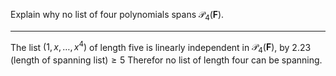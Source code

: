 Explain why no list of four polynomials spans $\mathcal P_4(\mathbf F)$.

---

The list $(1,x,\dots,x^4)$ of length five is linearly independent in  $\mathcal P_4(\mathbf F)$, by 2.23 
$\text{(length of spanning list)} \ge 5$
Therefor no list of length four can be spanning.